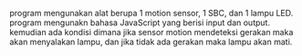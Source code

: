 program mengunakan alat berupa 1 motion sensor, 1 SBC, dan 1 lampu LED. program mengunakn bahasa JavaScript yang berisi input dan output. kemudian ada kondisi dimana jika sensor motion mendeteksi gerakan maka akan menyalakan lampu, dan jika tidak ada gerakan maka lampu akan mati. 
